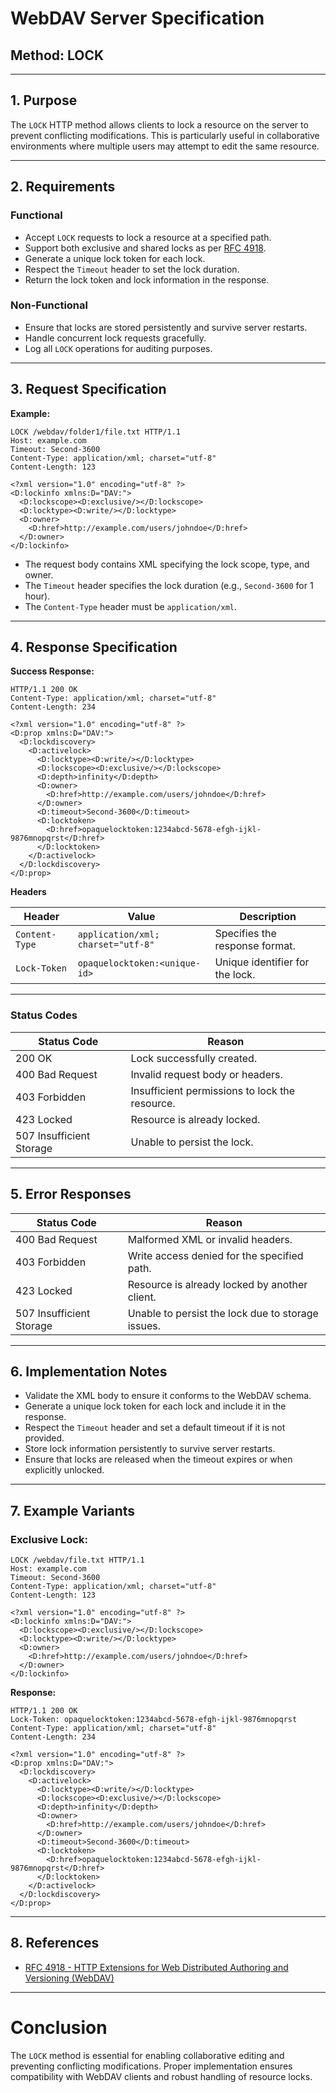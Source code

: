# WebDAV Server Specification  
## Method: LOCK

---

## 1. Purpose

The `LOCK` HTTP method allows clients to lock a resource on the server to prevent conflicting modifications. This is particularly useful in collaborative environments where multiple users may attempt to edit the same resource.

---

## 2. Requirements

### Functional

- Accept `LOCK` requests to lock a resource at a specified path.
- Support both exclusive and shared locks as per [RFC 4918](https://datatracker.ietf.org/doc/html/rfc4918).
- Generate a unique lock token for each lock.
- Respect the `Timeout` header to set the lock duration.
- Return the lock token and lock information in the response.

### Non-Functional

- Ensure that locks are stored persistently and survive server restarts.
- Handle concurrent lock requests gracefully.
- Log all `LOCK` operations for auditing purposes.

---

## 3. Request Specification

**Example:**
```http
LOCK /webdav/folder1/file.txt HTTP/1.1
Host: example.com
Timeout: Second-3600
Content-Type: application/xml; charset="utf-8"
Content-Length: 123

<?xml version="1.0" encoding="utf-8" ?>
<D:lockinfo xmlns:D="DAV:">
  <D:lockscope><D:exclusive/></D:lockscope>
  <D:locktype><D:write/></D:locktype>
  <D:owner>
    <D:href>http://example.com/users/johndoe</D:href>
  </D:owner>
</D:lockinfo>
```

- The request body contains XML specifying the lock scope, type, and owner.
- The `Timeout` header specifies the lock duration (e.g., `Second-3600` for 1 hour).
- The `Content-Type` header must be `application/xml`.

---

## 4. Response Specification

**Success Response:**
```http
HTTP/1.1 200 OK
Content-Type: application/xml; charset="utf-8"
Content-Length: 234

<?xml version="1.0" encoding="utf-8" ?>
<D:prop xmlns:D="DAV:">
  <D:lockdiscovery>
    <D:activelock>
      <D:locktype><D:write/></D:locktype>
      <D:lockscope><D:exclusive/></D:lockscope>
      <D:depth>infinity</D:depth>
      <D:owner>
        <D:href>http://example.com/users/johndoe</D:href>
      </D:owner>
      <D:timeout>Second-3600</D:timeout>
      <D:locktoken>
        <D:href>opaquelocktoken:1234abcd-5678-efgh-ijkl-9876mnopqrst</D:href>
      </D:locktoken>
    </D:activelock>
  </D:lockdiscovery>
</D:prop>
```

**Headers**

| Header              | Value                               | Description |
|---------------------|-------------------------------------|-------------|
| `Content-Type`      | `application/xml; charset="utf-8"` | Specifies the response format. |
| `Lock-Token`        | `opaquelocktoken:<unique-id>`       | Unique identifier for the lock. |

---

### Status Codes

| Status Code | Reason |
|-------------|--------|
| 200 OK | Lock successfully created. |
| 400 Bad Request | Invalid request body or headers. |
| 403 Forbidden | Insufficient permissions to lock the resource. |
| 423 Locked | Resource is already locked. |
| 507 Insufficient Storage | Unable to persist the lock. |

---

## 5. Error Responses

| Status Code | Reason |
|-------------|--------|
| 400 Bad Request | Malformed XML or invalid headers. |
| 403 Forbidden | Write access denied for the specified path. |
| 423 Locked | Resource is already locked by another client. |
| 507 Insufficient Storage | Unable to persist the lock due to storage issues. |

---

## 6. Implementation Notes

- Validate the XML body to ensure it conforms to the WebDAV schema.
- Generate a unique lock token for each lock and include it in the response.
- Respect the `Timeout` header and set a default timeout if it is not provided.
- Store lock information persistently to survive server restarts.
- Ensure that locks are released when the timeout expires or when explicitly unlocked.

---

## 7. Example Variants

### Exclusive Lock:
```http
LOCK /webdav/file.txt HTTP/1.1
Host: example.com
Timeout: Second-3600
Content-Type: application/xml; charset="utf-8"
Content-Length: 123

<?xml version="1.0" encoding="utf-8" ?>
<D:lockinfo xmlns:D="DAV:">
  <D:lockscope><D:exclusive/></D:lockscope>
  <D:locktype><D:write/></D:locktype>
  <D:owner>
    <D:href>http://example.com/users/johndoe</D:href>
  </D:owner>
</D:lockinfo>
```

**Response:**
```http
HTTP/1.1 200 OK
Lock-Token: opaquelocktoken:1234abcd-5678-efgh-ijkl-9876mnopqrst
Content-Type: application/xml; charset="utf-8"
Content-Length: 234

<?xml version="1.0" encoding="utf-8" ?>
<D:prop xmlns:D="DAV:">
  <D:lockdiscovery>
    <D:activelock>
      <D:locktype><D:write/></D:locktype>
      <D:lockscope><D:exclusive/></D:lockscope>
      <D:depth>infinity</D:depth>
      <D:owner>
        <D:href>http://example.com/users/johndoe</D:href>
      </D:owner>
      <D:timeout>Second-3600</D:timeout>
      <D:locktoken>
        <D:href>opaquelocktoken:1234abcd-5678-efgh-ijkl-9876mnopqrst</D:href>
      </D:locktoken>
    </D:activelock>
  </D:lockdiscovery>
</D:prop>
```

---

## 8. References

- [RFC 4918 - HTTP Extensions for Web Distributed Authoring and Versioning (WebDAV)](https://datatracker.ietf.org/doc/html/rfc4918)

---

# Conclusion

The `LOCK` method is essential for enabling collaborative editing and preventing conflicting modifications. Proper implementation ensures compatibility with WebDAV clients and robust handling of resource locks.